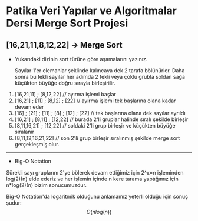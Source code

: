 # Patika Veri Yapılar ve Algoritmalar Dersi Merge Sort Projesi



## **[16,21,11,8,12,22]** -> Merge Sort

* Yukarıdaki dizinin sort türüne göre aşamalarını yazınız.

  Sayılar 1'er elemanlar şeklinde kalıncaya dek 2 tarafa bölünürler. Daha sonra bu tekli sayılar her adımda 2 tekli veya çoklu grubla soldan sağa küçükten büyüğe doğru sırayla birleşirilir. 

1. [16,21,11] ; [8,12,22] // ayırma işlemi başlar
1. [16,21] ; [11] ; [8,12] ; [22] // ayırma işlemi tek başlarına olana kadar devam eder
1. [16] ; [21] ; [11] ; [8] ; [12] ; [22]  // tek başlarına olana dek sayılar ayrıldı
1. [16,21] ; [8,11] ; [12,22] // burada 2'li gruplar halinde sıralı şekilde birleşir
1. [8,11,16,21] ; [12,22] // soldaki 2'li grup birleşir ve küçükten büyüğe sıralanır
1. [8,11,12,16,21,22] // son 2'li grup birleşir sıralınmış şekilde merge sort gerçekleşmiş olur.

---

- Big-O Notation

Sürekli sayı gruplarını 2'ye bölerek devam ettiğimiz için 2^x=n işleminden log(2)(n) elde ederiz ve her işlemin içinde n kere tarama yaptığımız için n*log(2)(n) bizim sonucumuzdur. 

Big-O Notation'da logaritmik olduğunu anlamamız yeterli olduğu için sonuç şudur:
$$
O(nlog(n))
$$

